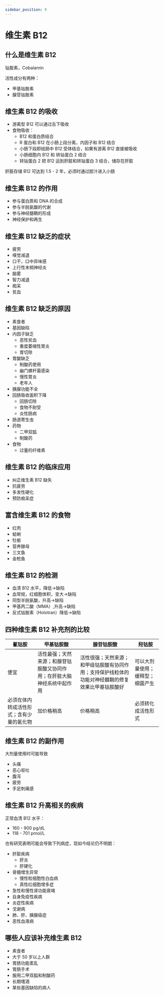 ```yaml
---
sidebar_position: 9
---
```


# 维生素 B12

## 什么是维生素 B12

钴胺素，Cobalamin

活性成分有两种：

- 甲基钴胺素
- 腺苷钴胺素

## 维生素 B12 的吸收

- 游离型 B12 可以通过舌下吸收
- 食物吸收：
  - B12 和蛋白质结合
  - R 蛋白和 B12 在小肠上段分离，内因子和 B12 结合
  - 小肠下段即结肠中 B12 受体结合，如果有游离 B12 直接被吸收
  - 小肠细胞内 B12 和 转钴蛋白 2 结合
  - 转钴蛋白 2 把 B12 运到肝脏和转钴蛋白 3 结合，储存在肝脏

肝脏存储 B12 可达到 1.5 - 2 年，必须时通过胆汁进入小肠

## 维生素 B12 的作用

- 参与蛋白质和 DNA 的合成
- 参与半胱氨酸的代谢
- 参与神经髓鞘的形成
- 神经保护和再生

## 维生素 B12 缺乏的症状

- 疲劳
- 嗅觉减退
- 口干，口中异味感
- 上行性末梢神经炎
- 脑雾
- 智力减退
- 痴呆
- 贫血

## 维生素 B12 缺乏的原因

- 素食者
- 基因缺陷
- 内因子缺乏
  - 恶性贫血
  - 重度萎缩性胃炎
  - 胃切除
- 胃酸缺乏
  - 制酸药使用
  - 幽门螺杆菌感染
  - 慢性胃炎
  - 老年人
- 胰腺功能不全
- 回肠吸收面积下降
  - 回肠切除
  - 食物不耐受
  - 炎性肠病
- 肠道寄生虫
- 药物
  - 二甲双胍
  - 制酸药
- 食物
  - 过量的纤维素

## 维生素 B12 的临床应用

- 纠正维生素 B12 缺失
- 抗疲劳
- 多发性硬化
- 预防痴呆症

## 富含维生素 B12 的食物

- 红肉
- 蛤蜊
- 牡蛎
- 营养酵母
- 三文鱼
- 金枪鱼

## 维生素 B12 的检测

- 血清 B12 水平，降低->缺陷
- 血常规，红细胞体积，变大->缺陷
- 同型半胱氨酸，升高->缺陷
- 甲基丙二酸（MMA）,升高->缺陷
- 反式钴胺素（Holotran）降低->缺陷

## 四种维生素 B12 补充剂的比较

| 氰钴胺                                   | 甲基钴胺酸                                                             | 腺苷钴胺酸                                                                                         | 羟钴胺                           |
| ---------------------------------------- | ---------------------------------------------------------------------- | -------------------------------------------------------------------------------------------------- | -------------------------------- |
| 便宜                                     | 活性最强；天然来源；和腺苷钴胺酸又协同作用；在肝脏大脑神经系统中起作用 | 活性很强；天然来源；和甲级钴胺酸有协同作用；支持保护线粒体的功能对神经髓鞘的修复效果比甲基钴胺酸好 | 可以大剂量使用；缓释型；细菌产生 |
| 必须在体内转成活性形式；含有少量的氰化物 | 加价格稍高                                                             | 价格稍高                                                                                           | 必须转化成活性形式               |

## 维生素 B12 的副作用

大剂量使用时可能导致

- 头痛
- 恶心呕吐
- 腹泻
- 疲劳
- 手足刺痛感

## 维生素 B12 升高相关的疾病

正常血清 B12 水平：

- 160 - 900 pg/dL
- 118 - 701 pmol/L

也有研究表明可能会导致下列病症，现如今结论仍不明朗：

- 肝脏疾病
  - 肝炎
  - 肝硬化
- 骨髓增生异常
  - 慢性粒细胞性白血病
  - 真性红细胞增多症
- 急性和慢性肾功能衰竭
- 自身免疫性疾病
- 炎症性疾病
- 戈谢病
- 肺、肝、胰腺癌症
- 恶性血液病

## 哪些人应该补充维生素 B12

- 素食者
- 大于 50 岁以上人群
- 胃肠功能紊乱
- 胃肠手术
- 服用二甲双胍和制酸药
- 长期嗜酒
- 某些基因缺陷的病人

